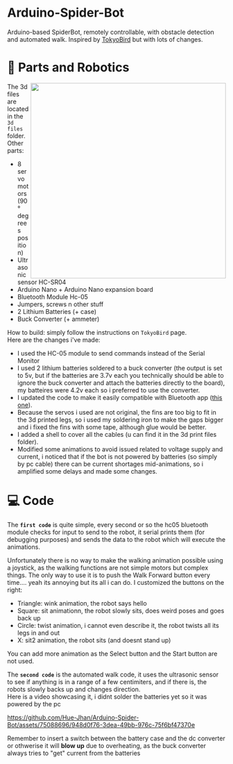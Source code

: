 # Arduino-Spider-Bot
Arduino-based SpiderBot, remotely controllable, with obstacle detection and automated walk. Inspired by [TokyoBird](https://www.thingiverse.com/thing:4905975) but with lots of changes.

# 🔋 Parts and Robotics
<img align="right" src="media/a.gif" width="450" />

The 3d files are located in the `3d files` folder. \
Other parts:
- 8 servo motors (90° degrees position)
- Ultrasonic sensor HC-SR04
- Arduino Nano + Arduino Nano expansion board
- Bluetooth Module Hc-05
- Jumpers, screws n other stuff
- 2 Lithium Batteries (+ case)
- Buck Converter (+ ammeter)

How to build: simply follow the instructions on `TokyoBird` page. \
Here are the changes i've made:
- I used the HC-05 module to send commands instead of the Serial Monitor
- I used 2 lithium batteries soldered to a buck converter (the output is set to 5v, but if the batteries are 3.7v each you technically should be able to ignore the buck converter and attach the batteries directly to the board), my batteires were 4.2v each so i preferred to use the converter.
- I updated the code to make it easily compatible with Bluetooth app ([this one](https://play.google.com/store/apps/details?id=com.giumig.apps.bluetoothserialmonitor&hl=en&gl=US&pli=1)).
- Because the servos i used are not original, the fins are too big to fit in the 3d printed legs, so i used my soldering iron to make the gaps bigger and i fixed the fins with some tape, although glue would be better.
- I added a shell to cover all the cables (u can find it in the 3d print files folder).
- Modified some animations to avoid issued related to voltage supply and current, i noticed that if the bot is not powered by batteries (so simply by pc cable) there can be current shortages mid-animations, so i amplified some delays and made some changes.

# 💻 Code

The **`first code`** is quite simple, every second or so the hc05 bluetooth module checks for input to send to the robot, it serial prints them (for debugging purposes) and sends the data to the robot which will execute the animations. 

Unfortunately there is no way to make the walking animation possible using a joystick, as the walking functions are not simple motors but complex things. The only way to use it is to push the Walk Forward button every time.... yeah its annoying but its all i can do. I customized the buttons on the right:
- Triangle: wink animation, the robot says hello
- Square: sit animationn, the robot slowly sits, does weird poses and goes back up
- Circle: twist animation, i cannot even describe it, the robot twists all its legs in and out
- X: sit2 animation, the robot sits (and doesnt stand up)

You can add more animation as the Select button and the Start button are not used.

The **`second code`** is the automated walk code, it uses the ultrasonic sensor to see if anything is in a range of a few centimiters, and if there is, the robots slowly backs up and changes direction. \
Here is a video showcasing it, i didnt solder the batteries yet so it was powered by the pc

https://github.com/Hue-Jhan/Arduino-Spider-Bot/assets/75088696/948d0f76-3dea-49bb-976c-75f6bf47370e

Remember to insert a switch between the battery case and the dc converter or othwerise it will **blow up** due to overheating, as the buck converter always tries to "get" current from the batteries
